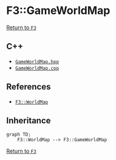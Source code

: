 # F3::GameWorldMap

[Return to `F3`](/docs/F3.md)

## C++

- [`GameWorldMap.hpp`](/c++/include/GameWorldMap.hpp)
- [`GameWorldMap.cpp`](/c++/source/GameWorldMap.cpp)

## References

- [`F3::WorldMap`](/docs/F3/WorldMap.md)

## Inheritance

```mermaid
graph TD;
    F3::WorldMap --> F3::GameWorldMap
```

[Return to `F3`](/docs/F3.md)